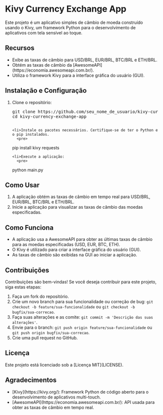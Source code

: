 <!DOCTYPE html>
<html>

<head>
  <title>Kivy Currency Exchange App</title>
</head>

<body>

  <h1>Kivy Currency Exchange App</h1>

  <p>Este projeto é um aplicativo simples de câmbio de moeda construído usando o Kivy, um framework Python para o desenvolvimento de aplicativos com tela sensível ao toque.</p>

  <h2>Recursos</h2>

  <ul>
    <li>Exibe as taxas de câmbio para USD/BRL, EUR/BRL, BTC/BRL e ETH/BRL.</li>
    <li>Obtém as taxas de câmbio da [AwesomeAPI](https://economia.awesomeapi.com.br/).</li>
    <li>Utiliza o framework Kivy para a interface gráfica do usuário (GUI).</li>
  </ul>

  <h2>Instalação e Configuração</h2>

  <ol>
    <li>Clone o repositório:
      <pre>
git clone https://github.com/seu_nome_de_usuario/kivy-currency-exchange-app.git
cd kivy-currency-exchange-app
      </pre>
    </li>

    <li>Instale os pacotes necessários. Certifique-se de ter o Python e o pip instalados.
      <pre>
pip install kivy requests
      </pre>
    </li>

    <li>Execute a aplicação:
      <pre>
python main.py
      </pre>
    </li>
  </ol>

  <h2>Como Usar</h2>

  <ol>
    <li>A aplicação obtém as taxas de câmbio em tempo real para USD/BRL, EUR/BRL, BTC/BRL e ETH/BRL.</li>
    <li>Inicie a aplicação para visualizar as taxas de câmbio das moedas especificadas.</li>
  </ol>

  <h2>Como Funciona</h2>

  <ul>
    <li>A aplicação usa a AwesomeAPI para obter as últimas taxas de câmbio para as moedas especificadas (USD, EUR, BTC, ETH).</li>
    <li>O Kivy é utilizado para criar a interface gráfica do usuário (GUI).</li>
    <li>As taxas de câmbio são exibidas na GUI ao iniciar a aplicação.</li>
  </ul>

  <h2>Contribuições</h2>

  <p>Contribuições são bem-vindas! Se você deseja contribuir para este projeto, siga estas etapas:</p>

  <ol>
    <li>Faça um fork do repositório.</li>
    <li>Crie um novo branch para sua funcionalidade ou correção de bug: <code>git checkout -b feature/sua-funcionalidade</code> ou <code>git checkout -b bugfix/sua-correcao</code>.</li>
    <li>Faça suas alterações e as comite: <code>git commit -m 'Descrição das suas alterações'</code>.</li>
    <li>Envie para o branch: <code>git push origin feature/sua-funcionalidade</code> ou <code>git push origin bugfix/sua-correcao</code>.</li>
    <li>Crie uma pull request no GitHub.</li>
  </ol>

  <h2>Licença</h2>

  <p>Este projeto está licenciado sob a [Licença MIT](LICENSE).</p>

  <h2>Agradecimentos</h2>

  <ul>
    <li>[Kivy](https://kivy.org/): Framework Python de código aberto para o desenvolvimento de aplicativos multi-touch.</li>
    <li>[AwesomeAPI](https://economia.awesomeapi.com.br/): API usada para obter as taxas de câmbio em tempo real.</li>
  </ul>

</body>

</html>

